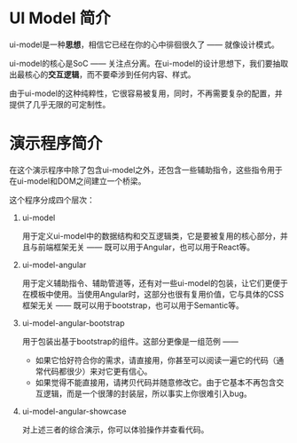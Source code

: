 # UI Model 简介

ui-model是一种**思想**，相信它已经在你的心中徘徊很久了 —— 就像设计模式。

ui-model的核心是SoC —— 关注点分离。在ui-model的设计思想下，我们要抽取出最核心的**交互逻辑**，而不要牵涉到任何内容、样式。

由于ui-model的这种纯粹性，它很容易被复用，同时，不再需要复杂的配置，并提供了几乎无限的可定制性。

# 演示程序简介

在这个演示程序中除了包含ui-model之外，还包含一些辅助指令，这些指令用于在ui-model和DOM之间建立一个桥梁。

这个程序分成四个层次：

1. ui-model

    用于定义ui-model中的数据结构和交互逻辑类，它是要被复用的核心部分，并且与前端框架无关 —— 既可以用于Angular，也可以用于React等。
    
1. ui-model-angular

    用于定义辅助指令、辅助管道等，还有对一些ui-model的包装，让它们更便于在模板中使用。当使用Angular时，这部分也很有复用价值，它与具体的CSS框架无关 —— 既可以用于bootstrap，也可以用于Semantic等。
    
1. ui-model-angular-bootstrap

    用于包装出基于bootstrap的组件。这部分更像是一组范例 —— 
    
    - 如果它恰好符合你的需求，请直接用，你甚至可以阅读一遍它的代码（通常代码都很少）来对它更有信心。
    - 如果觉得不能直接用，请拷贝代码并随意修改它。由于它基本不再包含交互逻辑，而是一个很薄的封装层，所以事实上你很难引入bug。

1. ui-model-angular-showcase

    对上述三者的综合演示，你可以体验操作并查看代码。
